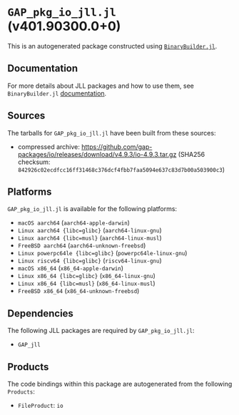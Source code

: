 # `GAP_pkg_io_jll.jl` (v401.90300.0+0)

This is an autogenerated package constructed using [`BinaryBuilder.jl`](https://github.com/JuliaPackaging/BinaryBuilder.jl).

## Documentation

For more details about JLL packages and how to use them, see `BinaryBuilder.jl` [documentation](https://docs.binarybuilder.org/stable/jll/).

## Sources

The tarballs for `GAP_pkg_io_jll.jl` have been built from these sources:

* compressed archive: https://github.com/gap-packages/io/releases/download/v4.9.3/io-4.9.3.tar.gz (SHA256 checksum: `842926c02ecdfcc16ff31468c376dcf4fbb7faa5094e637c83d7b00a503900c3`)

## Platforms

`GAP_pkg_io_jll.jl` is available for the following platforms:

* `macOS aarch64` (`aarch64-apple-darwin`)
* `Linux aarch64 {libc=glibc}` (`aarch64-linux-gnu`)
* `Linux aarch64 {libc=musl}` (`aarch64-linux-musl`)
* `FreeBSD aarch64` (`aarch64-unknown-freebsd`)
* `Linux powerpc64le {libc=glibc}` (`powerpc64le-linux-gnu`)
* `Linux riscv64 {libc=glibc}` (`riscv64-linux-gnu`)
* `macOS x86_64` (`x86_64-apple-darwin`)
* `Linux x86_64 {libc=glibc}` (`x86_64-linux-gnu`)
* `Linux x86_64 {libc=musl}` (`x86_64-linux-musl`)
* `FreeBSD x86_64` (`x86_64-unknown-freebsd`)

## Dependencies

The following JLL packages are required by `GAP_pkg_io_jll.jl`:

* `GAP_jll`

## Products

The code bindings within this package are autogenerated from the following `Products`:

* `FileProduct`: `io`
